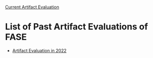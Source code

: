 [Current Artifact Evaluation](./index)

# List of Past Artifact Evaluations of FASE
- [Artifact Evaluation in 2022](fase-ae-2022)
